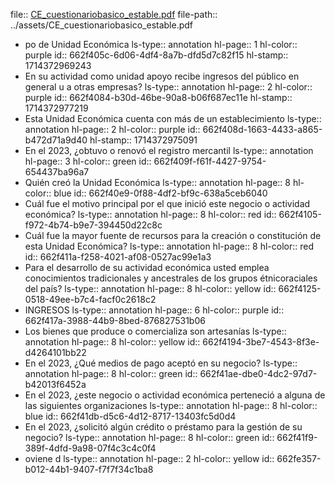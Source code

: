file:: [CE_cuestionariobasico_estable.pdf](../assets/CE_cuestionariobasico_estable.pdf)
file-path:: ../assets/CE_cuestionariobasico_estable.pdf

- po de Unidad Económica 
  ls-type:: annotation
  hl-page:: 1
  hl-color:: purple
  id:: 662f405c-6d06-4df4-8a7b-dfd5d7c82f15
  hl-stamp:: 1714372969243
- En su actividad como unidad apoyo recibe ingresos del público en general u a otras empresas?
  ls-type:: annotation
  hl-page:: 2
  hl-color:: purple
  id:: 662f4084-b30d-46be-90a8-b06f687ec11e
  hl-stamp:: 1714372977219
- Esta Unidad Económica cuenta con más de un establecimiento
  ls-type:: annotation
  hl-page:: 2
  hl-color:: purple
  id:: 662f408d-1663-4433-a865-b472d71a9d40
  hl-stamp:: 1714372975091
- En el 2023, ¿obtuvo o renovó el registro mercantil
  ls-type:: annotation
  hl-page:: 3
  hl-color:: green
  id:: 662f409f-f61f-4427-9754-654437ba96a7
- Quién creó la Unidad Económica
  ls-type:: annotation
  hl-page:: 8
  hl-color:: blue
  id:: 662f40e9-0f88-4df2-bf9c-638a5ceb6040
- Cuál fue el motivo principal por el que inició este negocio o actividad económica?
  ls-type:: annotation
  hl-page:: 8
  hl-color:: red
  id:: 662f4105-f972-4b74-b9e7-394450d22c8c
- Cuál fue la mayor fuente de recursos para la creación o constitución de esta Unidad Económica?
  ls-type:: annotation
  hl-page:: 8
  hl-color:: red
  id:: 662f411a-f258-4021-af08-0527ac99e1a3
- Para el desarrollo de su actividad económica usted emplea conocimientos tradicionales y ancestrales de los grupos étnicoraciales del país?
  ls-type:: annotation
  hl-page:: 8
  hl-color:: yellow
  id:: 662f4125-0518-49ee-b7c4-facf0c2618c2
- INGRESOS
  ls-type:: annotation
  hl-page:: 6
  hl-color:: purple
  id:: 662f417a-3988-44b9-8bed-876827531b06
- Los bienes que produce o comercializa son artesanías
  ls-type:: annotation
  hl-page:: 8
  hl-color:: yellow
  id:: 662f4194-3be7-4543-8f3e-d4264101bb22
- En el 2023, ¿Qué medios de pago aceptó en su negocio?
  ls-type:: annotation
  hl-page:: 8
  hl-color:: green
  id:: 662f41ae-dbe0-4dc2-97d7-b42013f6452a
- En el 2023, ¿este negocio o actividad económica perteneció a alguna de las siguientes organizaciones
  ls-type:: annotation
  hl-page:: 8
  hl-color:: blue
  id:: 662f41db-d5c6-4d12-8717-13403fc5d0d4
- En el 2023, ¿solicitó algún crédito o préstamo para la gestión de su negocio?
  ls-type:: annotation
  hl-page:: 8
  hl-color:: green
  id:: 662f41f9-389f-4dfd-9a98-07f4c3c4c0f4
- oviene d
  ls-type:: annotation
  hl-page:: 2
  hl-color:: yellow
  id:: 662fe357-b012-44b1-9407-f7f7f34c1ba8